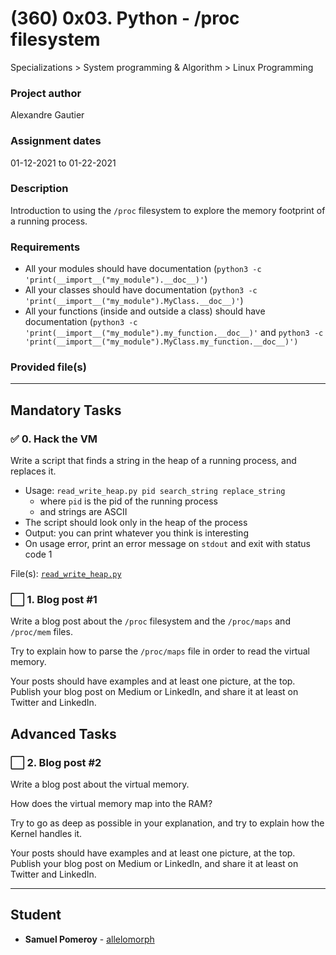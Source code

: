 # (360) 0x03. Python - /proc filesystem
Specializations > System programming & Algorithm > Linux Programming

### Project author
Alexandre Gautier

### Assignment dates
01-12-2021 to 01-22-2021

### Description
Introduction to using the `/proc` filesystem to explore the memory footprint of a running process.

### Requirements
* All your modules should have documentation (`python3 -c 'print(__import__("my_module").__doc__)'`)
* All your classes should have documentation (`python3 -c 'print(__import__("my_module").MyClass.__doc__)'`)
* All your functions (inside and outside a class) should have documentation (`python3 -c 'print(__import__("my_module").my_function.__doc__)'` and `python3 -c 'print(__import__("my_module").MyClass.my_function.__doc__)')`


### Provided file(s)

---

## Mandatory Tasks

### :white_check_mark: 0. Hack the VM
Write a script that finds a string in the heap of a running process, and replaces it.

* Usage: `read_write_heap.py pid search_string replace_string`
    * where `pid` is the pid of the running process
    * and strings are ASCII
* The script should look only in the heap of the process
* Output: you can print whatever you think is interesting
* On usage error, print an error message on `stdout` and exit with status code 1

File(s): [`read_write_heap.py`](./read_write_heap.py)

### :white_large_square: 1. Blog post #1
Write a blog post about the `/proc` filesystem and the `/proc/maps` and `/proc/mem` files.

Try to explain how to parse the `/proc/maps` file in order to read the virtual memory.

Your posts should have examples and at least one picture, at the top. Publish your blog post on Medium or LinkedIn, and share it at least on Twitter and LinkedIn.

<!--
https://www.linkedin.com/pulse/using-procmaps-procmem-linux-view-memory-running-process-pomeroy
https://www.linkedin.com/posts/activity-6758106225340231680-voI7
-->

## Advanced Tasks

### :white_large_square: 2. Blog post #2
Write a blog post about the virtual memory.

How does the virtual memory map into the RAM?

Try to go as deep as possible in your explanation, and try to explain how the Kernel handles it.

Your posts should have examples and at least one picture, at the top. Publish your blog post on Medium or LinkedIn, and share it at least on Twitter and LinkedIn.

<!--
https://www.linkedin.com/pulse/using-procmaps-procmem-linux-view-memory-running-process-pomeroy
https://www.linkedin.com/posts/activity-6758106225340231680-voI7
-->

---

## Student
* **Samuel Pomeroy** - [allelomorph](github.com/allelomorph)
